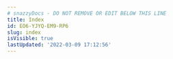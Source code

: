 ```yaml
---
# snazzyDocs - DO NOT REMOVE OR EDIT BELOW THIS LINE
title: Index
id: EO6-YJYQ-EM9-RP6
slug: index
isVisible: true
lastUpdated: '2022-03-09 17:12:56'
---
```

